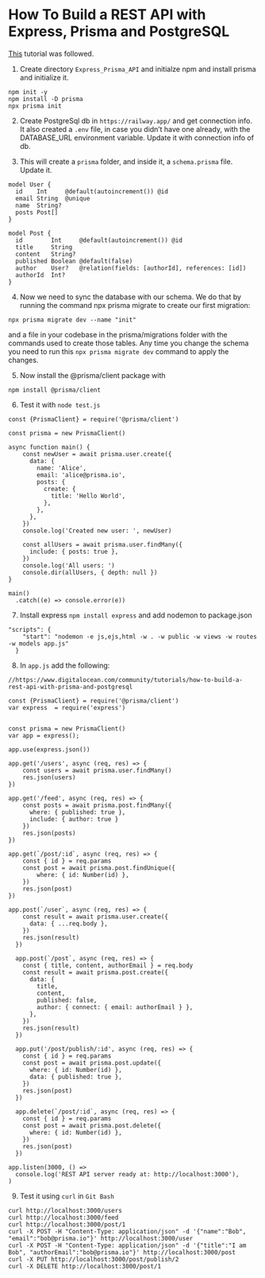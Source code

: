 # How To Build a REST API with Express, Prisma and PostgreSQL

[This](https://www.digitalocean.com/community/tutorials/how-to-build-a-rest-api-with-prisma-and-postgresql) tutorial was followed.

1. Create directory `Express_Prisma_API` and initialze npm and install prisma and initialize it.
```
npm init -y
npm install -D prisma
npx prisma init
```

2. Create PostgreSql db in `https://railway.app/` and get connection info. It also created a `.env` file, in case you didn’t have one already, with the DATABASE_URL environment variable. Update it with connection info of db.

3. This will create a `prisma` folder, and inside it, a `schema.prisma` file. Update it.
```
model User {
  id    Int     @default(autoincrement()) @id
  email String  @unique
  name  String?
  posts Post[]
}

model Post {
  id        Int     @default(autoincrement()) @id
  title     String
  content   String?
  published Boolean @default(false)
  author    User?   @relation(fields: [authorId], references: [id])
  authorId  Int?
}
```

4. Now we need to sync the database with our schema. We do that by running the command npx prisma migrate to create our first migration:
```
npx prisma migrate dev --name "init"
```
and a file in your codebase in the prisma/migrations folder with the commands used to create those tables.
Any time you change the schema you need to run this `npx prisma migrate dev` command to apply the changes.

5. Now install the @prisma/client package with
```
npm install @prisma/client
```

6. Test it with `node test.js`
```
const {PrismaClient} = require('@prisma/client')

const prisma = new PrismaClient()

async function main() {
    const newUser = await prisma.user.create({
      data: {
        name: 'Alice',
        email: 'alice@prisma.io',
        posts: {
          create: {
            title: 'Hello World',
          },
        },
      },
    })
    console.log('Created new user: ', newUser)
  
    const allUsers = await prisma.user.findMany({
      include: { posts: true },
    })
    console.log('All users: ')
    console.dir(allUsers, { depth: null })
}

main()
  .catch((e) => console.error(e))
```

7. Install express `npm install express` and add nodemon to package.json
```
"scripts": {
    "start": "nodemon -e js,ejs,html -w . -w public -w views -w routes -w models app.js"
  }
```

8. In `app.js` add the following:
```
//https://www.digitalocean.com/community/tutorials/how-to-build-a-rest-api-with-prisma-and-postgresql

const {PrismaClient} = require('@prisma/client')
var express  = require('express')


const prisma = new PrismaClient()
var app = express();

app.use(express.json())

app.get('/users', async (req, res) => {
    const users = await prisma.user.findMany()
    res.json(users)
})

app.get('/feed', async (req, res) => {
    const posts = await prisma.post.findMany({
      where: { published: true },
      include: { author: true }
    })
    res.json(posts)
})
  
app.get(`/post/:id`, async (req, res) => {
    const { id } = req.params
    const post = await prisma.post.findUnique({
        where: { id: Number(id) },
    })
    res.json(post)
})

app.post(`/user`, async (req, res) => {
    const result = await prisma.user.create({
      data: { ...req.body },
    })
    res.json(result)
  })
  
  app.post(`/post`, async (req, res) => {
    const { title, content, authorEmail } = req.body
    const result = await prisma.post.create({
      data: {
        title,
        content,
        published: false,
        author: { connect: { email: authorEmail } },
      },
    })
    res.json(result)
  })

  app.put('/post/publish/:id', async (req, res) => {
    const { id } = req.params
    const post = await prisma.post.update({
      where: { id: Number(id) },
      data: { published: true },
    })
    res.json(post)
  })
  
  app.delete(`/post/:id`, async (req, res) => {
    const { id } = req.params
    const post = await prisma.post.delete({
      where: { id: Number(id) },
    })
    res.json(post)
  })

app.listen(3000, () =>
  console.log('REST API server ready at: http://localhost:3000'),
)
```

9. Test it using `curl` in `Git Bash`
```
curl http://localhost:3000/users
curl http://localhost:3000/feed
curl http://localhost:3000/post/1
curl -X POST -H "Content-Type: application/json" -d '{"name":"Bob", "email":"bob@prisma.io"}' http://localhost:3000/user
curl -X POST -H "Content-Type: application/json" -d '{"title":"I am Bob", "authorEmail":"bob@prisma.io"}' http://localhost:3000/post
curl -X PUT http://localhost:3000/post/publish/2
curl -X DELETE http://localhost:3000/post/1
```
